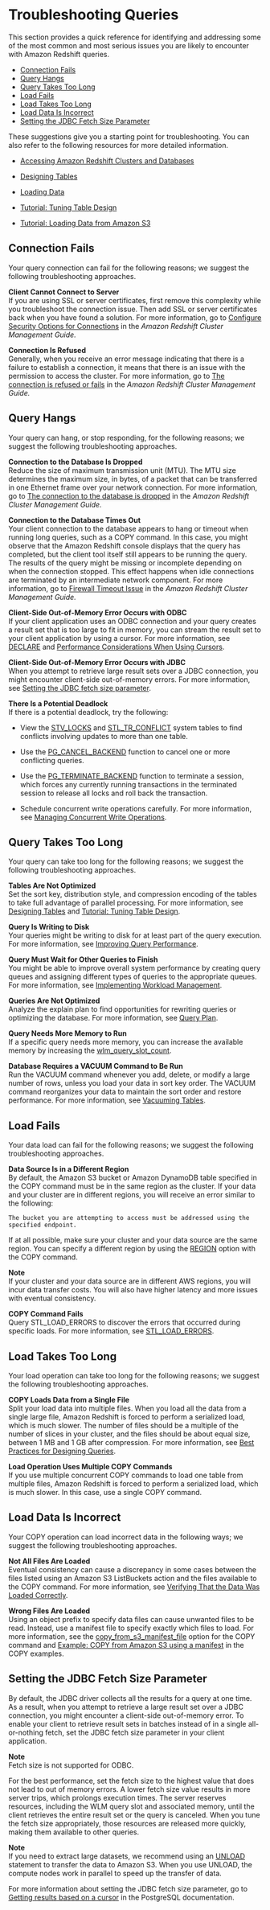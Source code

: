 # Troubleshooting Queries<a name="queries-troubleshooting"></a>

This section provides a quick reference for identifying and addressing some of the most common and most serious issues you are likely to encounter with Amazon Redshift queries\.


+ [Connection Fails](#queries-troubleshooting-connection-fails)
+ [Query Hangs](#queries-troubleshooting-query-hangs)
+ [Query Takes Too Long](#queries-troubleshooting-query-takes-too-long)
+ [Load Fails](#queries-troubleshooting-load-fails)
+ [Load Takes Too Long](#queries-troubleshooting-load-takes-too-long)
+ [Load Data Is Incorrect](#queries-troubleshooting-load-data-incorrect)
+ [Setting the JDBC Fetch Size Parameter](#set-the-JDBC-fetch-size-parameter)

These suggestions give you a starting point for troubleshooting\. You can also refer to the following resources for more detailed information\.

+ [Accessing Amazon Redshift Clusters and Databases](http://docs.aws.amazon.com/redshift/latest/mgmt/using-rs-tools.html)

+ [Designing Tables](t_Creating_tables.md)

+ [Loading Data](t_Loading_data.md)

+ [Tutorial: Tuning Table Design](tutorial-tuning-tables.md)

+ [Tutorial: Loading Data from Amazon S3](tutorial-loading-data.md)

## Connection Fails<a name="queries-troubleshooting-connection-fails"></a>

Your query connection can fail for the following reasons; we suggest the following troubleshooting approaches\.

**Client Cannot Connect to Server**  
If you are using SSL or server certificates, first remove this complexity while you troubleshoot the connection issue\. Then add SSL or server certificates back when you have found a solution\. For more information, go to [Configure Security Options for Connections](http://docs.aws.amazon.com/redshift/latest/mgmt/connecting-ssl-support.html) in the *Amazon Redshift Cluster Management Guide\.*

**Connection Is Refused**  
Generally, when you receive an error message indicating that there is a failure to establish a connection, it means that there is an issue with the permission to access the cluster\. For more information, go to [The connection is refused or fails](http://docs.aws.amazon.com/redshift/latest/mgmt/connecting-refusal-failure-issues.html) in the *Amazon Redshift Cluster Management Guide\.* 

## Query Hangs<a name="queries-troubleshooting-query-hangs"></a>

Your query can hang, or stop responding, for the following reasons; we suggest the following troubleshooting approaches\.

**Connection to the Database Is Dropped**  
Reduce the size of maximum transmission unit \(MTU\)\. The MTU size determines the maximum size, in bytes, of a packet that can be transferred in one Ethernet frame over your network connection\. For more information, go to [The connection to the database is dropped](http://docs.aws.amazon.com/redshift/latest/mgmt/connecting-drop-issues.html) in the *Amazon Redshift Cluster Management Guide\.* 

**Connection to the Database Times Out**  
Your client connection to the database appears to hang or timeout when running long queries, such as a COPY command\. In this case, you might observe that the Amazon Redshift console displays that the query has completed, but the client tool itself still appears to be running the query\. The results of the query might be missing or incomplete depending on when the connection stopped\. This effect happens when idle connections are terminated by an intermediate network component\. For more information, go to [Firewall Timeout Issue](http://docs.aws.amazon.com/redshift/latest/mgmt/connecting-firewall-guidance.html) in the *Amazon Redshift Cluster Management Guide\.* 

**Client\-Side Out\-of\-Memory Error Occurs with ODBC**  
If your client application uses an ODBC connection and your query creates a result set that is too large to fit in memory, you can stream the result set to your client application by using a cursor\. For more information, see [DECLARE](declare.md) and [Performance Considerations When Using Cursors](declare.md#declare-performance)\.

**Client\-Side Out\-of\-Memory Error Occurs with JDBC**  
When you attempt to retrieve large result sets over a JDBC connection, you might encounter client\-side out\-of\-memory errors\. For more information, see [Setting the JDBC fetch size parameter](http://docs.aws.amazon.com/redshift/latest/dg/jdbc-fetch-size-parameter.html)\.

**There Is a Potential Deadlock**  
If there is a potential deadlock, try the following:

+ View the [STV\_LOCKS](r_STV_LOCKS.md) and [STL\_TR\_CONFLICT](r_STL_TR_CONFLICT.md) system tables to find conflicts involving updates to more than one table\.

+ Use the [PG\_CANCEL\_BACKEND](PG_CANCEL_BACKEND.md) function to cancel one or more conflicting queries\.

+ Use the [PG\_TERMINATE\_BACKEND](PG_TERMINATE_BACKEND.md) function to terminate a session, which forces any currently running transactions in the terminated session to release all locks and roll back the transaction\.

+ Schedule concurrent write operations carefully\. For more information, see [Managing Concurrent Write Operations](c_Concurrent_writes.md)\.

## Query Takes Too Long<a name="queries-troubleshooting-query-takes-too-long"></a>

Your query can take too long for the following reasons; we suggest the following troubleshooting approaches\.

**Tables Are Not Optimized**  
Set the sort key, distribution style, and compression encoding of the tables to take full advantage of parallel processing\. For more information, see [Designing Tables](t_Creating_tables.md) and [Tutorial: Tuning Table Design](tutorial-tuning-tables.md)\.

**Query Is Writing to Disk**  
Your queries might be writing to disk for at least part of the query execution\. For more information, see [Improving Query Performance](query-performance-improvement-opportunities.md)\.

**Query Must Wait for Other Queries to Finish**  
You might be able to improve overall system performance by creating query queues and assigning different types of queries to the appropriate queues\. For more information, see [Implementing Workload Management](cm-c-implementing-workload-management.md)\. 

**Queries Are Not Optimized**  
Analyze the explain plan to find opportunities for rewriting queries or optimizing the database\. For more information, see [Query Plan](c-the-query-plan.md)\.

**Query Needs More Memory to Run**  
If a specific query needs more memory, you can increase the available memory by increasing the [wlm\_query\_slot\_count](r_wlm_query_slot_count.md)\. 

**Database Requires a VACUUM Command to Be Run**  
Run the VACUUM command whenever you add, delete, or modify a large number of rows, unless you load your data in sort key order\. The VACUUM command reorganizes your data to maintain the sort order and restore performance\. For more information, see [Vacuuming Tables](t_Reclaiming_storage_space202.md)\.

## Load Fails<a name="queries-troubleshooting-load-fails"></a>

Your data load can fail for the following reasons; we suggest the following troubleshooting approaches\.

**Data Source Is in a Different Region**  
By default, the Amazon S3 bucket or Amazon DynamoDB table specified in the COPY command must be in the same region as the cluster\. If your data and your cluster are in different regions, you will receive an error similar to the following: 

```
The bucket you are attempting to access must be addressed using the specified endpoint.
```

If at all possible, make sure your cluster and your data source are the same region\. You can specify a different region by using the [REGION](copy-parameters-data-source-s3.md#copy-region) option with the COPY command\. 

**Note**  
If your cluster and your data source are in different AWS regions, you will incur data transfer costs\. You will also have higher latency and more issues with eventual consistency\.

**COPY Command Fails**  
Query STL\_LOAD\_ERRORS to discover the errors that occurred during specific loads\. For more information, see [STL\_LOAD\_ERRORS](r_STL_LOAD_ERRORS.md)\.

## Load Takes Too Long<a name="queries-troubleshooting-load-takes-too-long"></a>

Your load operation can take too long for the following reasons; we suggest the following troubleshooting approaches\.

**COPY Loads Data from a Single File**  
Split your load data into multiple files\. When you load all the data from a single large file, Amazon Redshift is forced to perform a serialized load, which is much slower\. The number of files should be a multiple of the number of slices in your cluster, and the files should be about equal size, between 1 MB and 1 GB after compression\. For more information, see [Best Practices for Designing Queries](c_designing-queries-best-practices.md)\.

**Load Operation Uses Multiple COPY Commands**  
If you use multiple concurrent COPY commands to load one table from multiple files, Amazon Redshift is forced to perform a serialized load, which is much slower\. In this case, use a single COPY command\.

## Load Data Is Incorrect<a name="queries-troubleshooting-load-data-incorrect"></a>

Your COPY operation can load incorrect data in the following ways; we suggest the following troubleshooting approaches\.

**Not All Files Are Loaded**  
Eventual consistency can cause a discrepancy in some cases between the files listed using an Amazon S3 ListBuckets action and the files available to the COPY command\. For more information, see [Verifying That the Data Was Loaded Correctly](verifying-that-data-loaded-correctly.md)\.

**Wrong Files Are Loaded**  
Using an object prefix to specify data files can cause unwanted files to be read\. Instead, use a manifest file to specify exactly which files to load\. For more information, see the [copy_from_s3_manifest_file](copy-parameters-data-source-s3.md#copy-manifest-file) option for the COPY command and [Example: COPY from Amazon S3 using a manifest](r_COPY_command_examples.md#copy-command-examples-manifest) in the COPY examples\.

## Setting the JDBC Fetch Size Parameter<a name="set-the-JDBC-fetch-size-parameter"></a>

By default, the JDBC driver collects all the results for a query at one time\. As a result, when you attempt to retrieve a large result set over a JDBC connection, you might encounter a client\-side out\-of\-memory error\. To enable your client to retrieve result sets in batches instead of in a single all\-or\-nothing fetch, set the JDBC fetch size parameter in your client application\.

**Note**  
Fetch size is not supported for ODBC\.

For the best performance, set the fetch size to the highest value that does not lead to out of memory errors\. A lower fetch size value results in more server trips, which prolongs execution times\. The server reserves resources, including the WLM query slot and associated memory, until the client retrieves the entire result set or the query is canceled\. When you tune the fetch size appropriately, those resources are released more quickly, making them available to other queries\.

**Note**  
If you need to extract large datasets, we recommend using an [UNLOAD](r_UNLOAD.md) statement to transfer the data to Amazon S3\. When you use UNLOAD, the compute nodes work in parallel to speed up the transfer of data\.

For more information about setting the JDBC fetch size parameter, go to [Getting results based on a cursor](http://jdbc.postgresql.org/documentation/head/query.html#query-with-cursor) in the PostgreSQL documentation\.